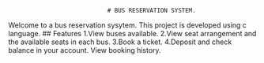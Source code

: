                                # BUS RESERVATION SYSTEM.
Welcome to a bus reservation sysytem. This project is developed using c language.
              ## Features
1.View buses available.
2.View seat arrangement and the available seats in each bus.
3.Book a ticket.
4.Deposit and check balance in your account.
View booking history.

